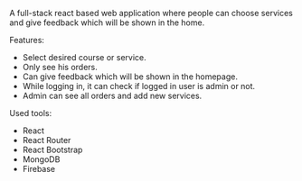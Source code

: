 
A full-stack react based web application where people can choose services and give feedback which will be shown in the home.

Features:
- Select desired course or service.
- Only see his orders.
- Can give feedback which will be shown in the homepage.
- While logging in, it can check if logged in user is admin or not.
- Admin can see all orders and add new services.

Used tools:
- React
- React Router
- React Bootstrap
- MongoDB
- Firebase
